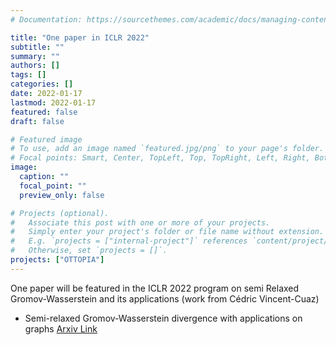 ```yaml
---
# Documentation: https://sourcethemes.com/academic/docs/managing-content/

title: "One paper in ICLR 2022"
subtitle: ""
summary: ""
authors: []
tags: []
categories: []
date: 2022-01-17
lastmod: 2022-01-17
featured: false
draft: false

# Featured image
# To use, add an image named `featured.jpg/png` to your page's folder.
# Focal points: Smart, Center, TopLeft, Top, TopRight, Left, Right, BottomLeft, Bottom, BottomRight.
image:
  caption: ""
  focal_point: ""
  preview_only: false

# Projects (optional).
#   Associate this post with one or more of your projects.
#   Simply enter your project's folder or file name without extension.
#   E.g. `projects = ["internal-project"]` references `content/project/deep-learning/index.md`.
#   Otherwise, set `projects = []`.
projects: ["OTTOPIA"]
---
```

One paper will be featured in the ICLR 2022 program on semi Relaxed Gromov-Wasserstein and its applications (work from Cédric Vincent-Cuaz)

- Semi-relaxed Gromov-Wasserstein divergence with applications on graphs [Arxiv Link](https://arxiv.org/abs/2110.02753) 

